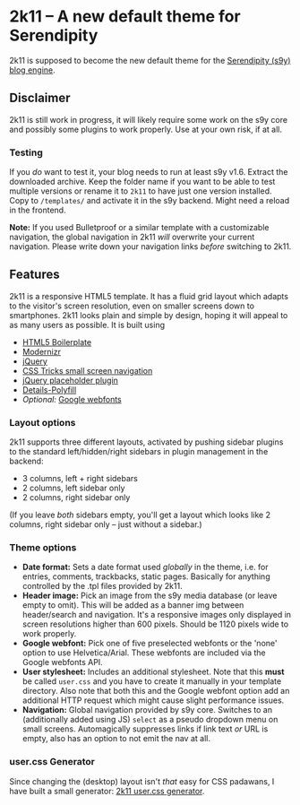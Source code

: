 # 2k11 – A new default theme for Serendipity

2k11 is supposed to become the new default theme for the [Serendipity (s9y) blog engine](http://s9y.org).

## Disclaimer

2k11 is still work in progress, it will likely require some work on the s9y core and possibly some plugins to work properly. Use at your own risk, if at all.

### Testing

If you _do_ want to test it, your blog needs to run at least s9y v1.6. Extract the downloaded archive. Keep the folder name if you want to be able to test multiple versions or rename it to `2k11` to have just one version installed. Copy to `/templates/` and activate it in the s9y backend. Might need a reload in the frontend.

**Note:** If you used Bulletproof or a similar template with a customizable navigation, the global navigation in 2k11 *will* overwrite your current navigation. Please write down your navigation links *before* switching to 2k11.

## Features

2k11 is a responsive HTML5 template. It has a fluid grid layout which adapts to the visitor's screen resolution, even on smaller screens down to smartphones. 2k11 looks plain and simple by design, hoping it will appeal to as many users as possible. It is built using

* [HTML5 Boilerplate](http://h5bp.com)
* [Modernizr](http://www.modernizr.com)
* [jQuery](http://jquery.com)
* [CSS Tricks small screen navigation](http://css-tricks.com/13303-convert-menu-to-dropdown/)
* [jQuery placeholder plugin](https://github.com/mathiasbynens/Placeholder-jQuery-Plugin)
* [Details-Polyfill](https://github.com/manuelbieh/Details-Polyfill)
* *Optional:* [Google webfonts](http://www.google.com/webfonts)

### Layout options

2k11 supports three different layouts, activated by pushing sidebar plugins to the standard left/hidden/right sidebars in plugin management in the backend:
    
* 3 columns, left + right sidebars
* 2 columns, left sidebar only
* 2 columns, right sidebar only

(If you leave _both_ sidebars empty, you'll get a layout which looks like 2 columns, right sidebar only – just without a sidebar.)

### Theme options

* **Date format:** Sets a date format used _globally_ in the theme, i.e. for entries, comments, trackbacks, static pages. Basically for anything controlled by the .tpl files provided by 2k11.
* **Header image:** Pick an image from the s9y media database (or leave empty to omit). This will be added as a banner img between header/search and navigation. It's a responsive images only displayed in screen resolutions higher than 600 pixels. Should be 1120 pixels wide to work properly.
* **Google webfont:** Pick one of five preselected webfonts or the 'none' option to use Helvetica/Arial. These webfonts are included via the Google webfonts API.
* **User stylesheet:** Includes an additional stylesheet. Note that this **must** be called `user.css` and you have to create it manually in your template directory. Also note that both this and the Google webfont option add an additional HTTP request which might cause slight performance issues.
* **Navigation:** Global navigation provided by s9y core. Switches to an (additionally added using JS) `select` as a pseudo dropdown menu on small screens. Automagically suppresses links if link text *or* URL is empty, also has an option to not emit the nav at all.

### user.css Generator

Since changing the (desktop) layout isn't *that* easy for CSS padawans, I have built a small generator: [2k11 user.css generator](http://yellowled.github.com).
